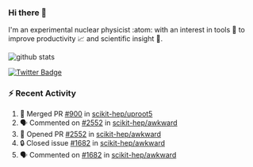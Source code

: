 ### Hi there 👋 

I'm an experimental nuclear physicist :atom: with an interest in tools :wrench: to improve productivity :chart_with_upwards_trend: and scientific insight :telescope:.

![github stats](https://github-readme-stats.vercel.app/api?username=agoose77&show_icons=true&hide_rank=true&hide_title=true&bg_color=30,e76445,904e95&text_color=efe3ec&icon_color=efe3ec)
<!--
**agoose77/agoose77** is a ✨ _special_ ✨ repository because its `README.md` (this file) appears on your GitHub profile.

Here are some ideas to get you started:

- 🔭 I’m currently working on ...
- 🌱 I’m currently learning ...
- 👯 I’m looking to collaborate on ...
- 🤔 I’m looking for help with ...
- 💬 Ask me about ...
- 📫 How to reach me: ...
- 😄 Pronouns: ...
- ⚡ Fun fact: ...
-->

[![Twitter Badge](https://img.shields.io/twitter/follow/agoose77?style=flat-square&logo=Twitter&logoColor=white&color=cornflowerblue)](https://twitter.com/agoose77)

### :zap: Recent Activity

<!--START_SECTION:activity-->
1. 🎉 Merged PR [#900](https://github.com/scikit-hep/uproot5/pull/900) in [scikit-hep/uproot5](https://github.com/scikit-hep/uproot5)
2. 🗣 Commented on [#2552](https://github.com/scikit-hep/awkward/issues/2552) in [scikit-hep/awkward](https://github.com/scikit-hep/awkward)
3. 💪 Opened PR [#2552](https://github.com/scikit-hep/awkward/pull/2552) in [scikit-hep/awkward](https://github.com/scikit-hep/awkward)
4. 🔒 Closed issue [#1682](https://github.com/scikit-hep/awkward/issues/1682) in [scikit-hep/awkward](https://github.com/scikit-hep/awkward)
5. 🗣 Commented on [#1682](https://github.com/scikit-hep/awkward/issues/1682) in [scikit-hep/awkward](https://github.com/scikit-hep/awkward)
<!--END_SECTION:activity-->
